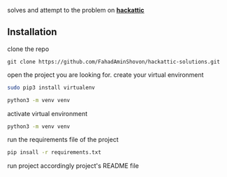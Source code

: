 solves and attempt to the problem on **[hackattic](https://hackattic.com/)**


## **Installation**

clone the repo 

```git
git clone https://github.com/FahadAminShovon/hackattic-solutions.git
```

open the project you are looking for. 
create your virtual environment

```bash
sudo pip3 install virtualenv
```
```bash
python3 -m venv venv
```

activate virtual environment

```bash
python3 -m venv venv
```
run the requirements file of the project

```bash
pip insall -r requirements.txt
```

run project accordingly project's README file